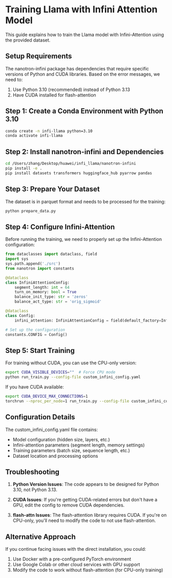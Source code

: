 # Training Llama with Infini Attention Model

This guide explains how to train the Llama model with Infini-Attention using the provided dataset.

## Setup Requirements

The nanotron-infini package has dependencies that require specific versions of Python and CUDA libraries. Based on the error messages, we need to:

1. Use Python 3.10 (recommended) instead of Python 3.13
2. Have CUDA installed for flash-attention

## Step 1: Create a Conda Environment with Python 3.10

```bash
conda create -n infi-llama python=3.10
conda activate infi-llama
```

## Step 2: Install nanotron-infini and Dependencies

```bash
cd /Users/zhang/Desktop/huawei/infi_llama/nanotron-infini
pip install -e .
pip install datasets transformers huggingface_hub pyarrow pandas
```

## Step 3: Prepare Your Dataset

The dataset is in parquet format and needs to be processed for the training:

```bash
python prepare_data.py
```

## Step 4: Configure Infini-Attention

Before running the training, we need to properly set up the Infini-Attention configuration:

```python
from dataclasses import dataclass, field
import sys
sys.path.append('./src')
from nanotron import constants

@dataclass
class InfiniAttentionConfig:
    segment_length: int = 64
    turn_on_memory: bool = True
    balance_init_type: str = 'zeros'
    balance_act_type: str = 'orig_sigmoid'

@dataclass
class Config:
    infini_attention: InfiniAttentionConfig = field(default_factory=InfiniAttentionConfig)

# Set up the configuration
constants.CONFIG = Config()
```

## Step 5: Start Training

For training without CUDA, you can use the CPU-only version:

```bash
export CUDA_VISIBLE_DEVICES=""  # Force CPU mode
python run_train.py --config-file custom_infini_config.yaml
```

If you have CUDA available:

```bash
export CUDA_DEVICE_MAX_CONNECTIONS=1
torchrun --nproc_per_node=1 run_train.py --config-file custom_infini_config.yaml
```

## Configuration Details

The custom_infini_config.yaml file contains:

- Model configuration (hidden size, layers, etc.)
- Infini-attention parameters (segment length, memory settings)
- Training parameters (batch size, sequence length, etc.)
- Dataset location and processing options

## Troubleshooting

1. **Python Version Issues**: The code appears to be designed for Python 3.10, not Python 3.13.
   
2. **CUDA Issues**: If you're getting CUDA-related errors but don't have a GPU, edit the config to remove CUDA dependencies.

3. **flash-attn Issues**: The flash-attention library requires CUDA. If you're on CPU-only, you'll need to modify the code to not use flash-attention.

## Alternative Approach

If you continue facing issues with the direct installation, you could:

1. Use Docker with a pre-configured PyTorch environment
2. Use Google Colab or other cloud services with GPU support
3. Modify the code to work without flash-attention (for CPU-only training)
